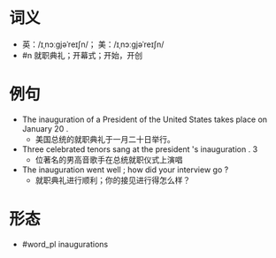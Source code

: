 # 词义
- 英：/ɪˌnɔːɡjəˈreɪʃn/； 美：/ɪˌnɔːɡjəˈreɪʃn/
- #n 就职典礼；开幕式；开始，开创
# 例句
- The inauguration of a President of the United States takes place on January 20 .
	- 美国总统的就职典礼于一月二十日举行。
- Three celebrated tenors sang at the president 's inauguration . 3
	- 位著名的男高音歌手在总统就职仪式上演唱
- The inauguration went well ; how did your interview go ?
	- 就职典礼进行顺利；你的接见进行得怎么样？
# 形态
- #word_pl inaugurations
